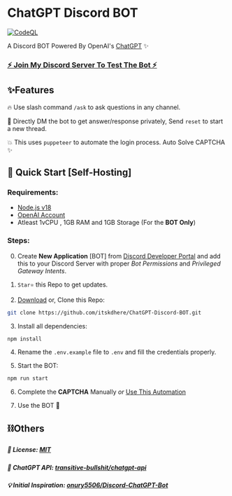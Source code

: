 # ChatGPT Discord BOT

[![CodeQL](https://github.com/itskdhere/ChatGPT-Discord-BOT/actions/workflows/codeql.yml/badge.svg?branch=main)](https://github.com/itskdhere/ChatGPT-Discord-BOT/actions/workflows/codeql.yml)

A Discord BOT Powered By OpenAI's [ChatGPT](https://chat.openai.com) ✨

### [⚡ Join My Discord Server To Test The Bot ⚡](https://discord.gg/vp7M9byhcv)


## ✨Features 
 🔥 Use slash command `/ask` to ask questions in any channel.
 
 🔑 Directly DM the bot to get answer/response privately, Send `reset` to start a new thread.
 
 💥  This uses `puppeteer` to automate the login process. Auto Solve CAPTCHA ✨


 ## 📡 Quick Start [Self-Hosting] 
### Requirements:
 - [Node.js v18](https://nodejs.org/)
 - [OpenAI Account](https://chat.openai.com/)
 - Atleast 1vCPU , 1GB RAM and 1GB Storage (For the **BOT Only**)

### Steps:
0. Create **New Application** [BOT] from [Discord Developer Portal](https://discord.com/developers/applications) and add this to your Discord Server with proper *Bot Permissions* and *Privileged Gateway Intents*.

1. `Star⭐` this Repo to get updates. 

2. [Download](https://github.com/itskdhere/ChatGPT-Discord-BOT/archive/refs/heads/main.zip) or, Clone this Repo:
```bash
git clone https://github.com/itskdhere/ChatGPT-Discord-BOT.git
```

3.  Install all dependencies: 
```bash
npm install
```

4. Rename the `.env.example` file to `.env` and fill the credentials properly. 

5. Start the BOT: 
```bash
npm run start
```
6. Complete the **CAPTCHA** Manually *or* [Use This Automation](https://github.com/transitive-bullshit/chatgpt-api#captchas)

7. Use the BOT 🎉


## ⛓Others
##### 📝 License: [MIT](https://github.com/itskdhere/ChatGPT-Discord-BOT/blob/main/LICENSE)
##### 🔋 ChatGPT API: [transitive-bullshit/chatgpt-api](https://github.com/transitive-bullshit/chatgpt-api)
##### 💡 Initial Inspiration:  [onury5506/Discord-ChatGPT-Bot](https://github.com/onury5506/Discord-ChatGPT-Bot)
